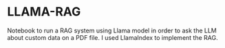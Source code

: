 # LLAMA-RAG
Notebook to run a RAG system using Llama model in order to ask the LLM about custom data on a PDF file. I used LlamaIndex to implement the RAG.
